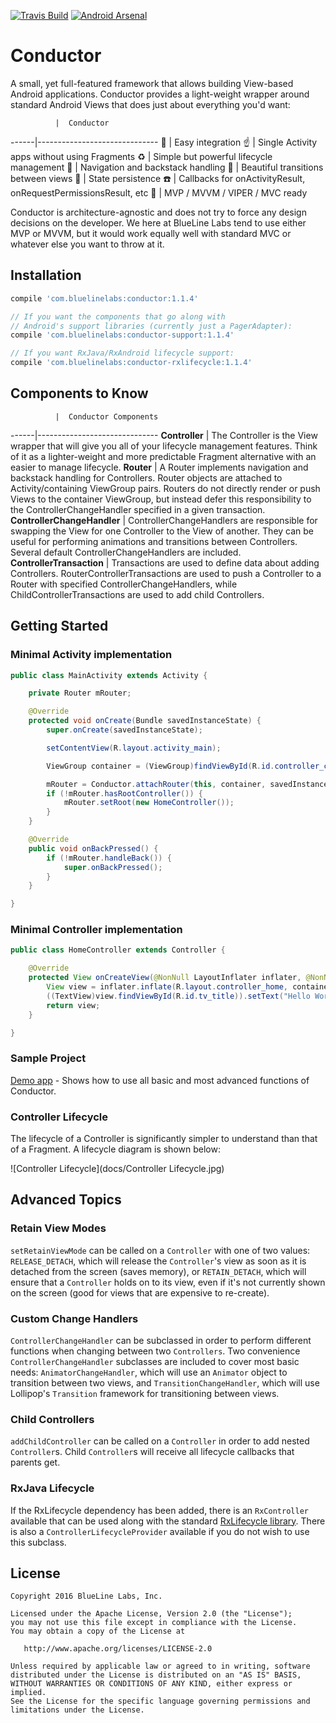 [![Travis Build](https://travis-ci.org/bluelinelabs/Conductor.svg)](https://travis-ci.org/bluelinelabs/Conductor) [![Android Arsenal](https://img.shields.io/badge/Android%20Arsenal-Conductor-brightgreen.svg?style=flat)](http://android-arsenal.com/details/1/3361)

# Conductor

A small, yet full-featured framework that allows building View-based Android applications. Conductor provides a light-weight wrapper around standard Android Views that does just about everything you'd want:

              |  Conductor
------|------------------------------
:tada: | Easy integration
:point_up: | Single Activity apps without using Fragments
:recycle: | Simple but powerful lifecycle management
:train: | Navigation and backstack handling
:twisted_rightwards_arrows: | Beautiful transitions between views
:floppy_disk: | State persistence
:phone: | Callbacks for onActivityResult, onRequestPermissionsResult, etc
:european_post_office: | MVP / MVVM / VIPER / MVC ready

Conductor is architecture-agnostic and does not try to force any design decisions on the developer. We here at BlueLine Labs tend to use either MVP or MVVM, but it would work equally well with standard MVC or whatever else you want to throw at it.

## Installation

```gradle
compile 'com.bluelinelabs:conductor:1.1.4'

// If you want the components that go along with
// Android's support libraries (currently just a PagerAdapter):
compile 'com.bluelinelabs:conductor-support:1.1.4'

// If you want RxJava/RxAndroid lifecycle support:
compile 'com.bluelinelabs:conductor-rxlifecycle:1.1.4'
```

## Components to Know

              |  Conductor Components
------|------------------------------
__Controller__ | The Controller is the View wrapper that will give you all of your lifecycle management features. Think of it as a lighter-weight and more predictable Fragment alternative with an easier to manage lifecycle.
__Router__ | A Router implements navigation and backstack handling for Controllers. Router objects are attached to Activity/containing ViewGroup pairs. Routers do not directly render or push Views to the container ViewGroup, but instead defer this responsibility to the ControllerChangeHandler specified in a given transaction.
__ControllerChangeHandler__ | ControllerChangeHandlers are responsible for swapping the View for one Controller to the View of another. They can be useful for performing animations and transitions between Controllers. Several default ControllerChangeHandlers are included.
__ControllerTransaction__ | Transactions are used to define data about adding Controllers. RouterControllerTransactions are used to push a Controller to a Router with specified ControllerChangeHandlers, while ChildControllerTransactions are used to add child Controllers.

## Getting Started

### Minimal Activity implementation

```java
public class MainActivity extends Activity {

    private Router mRouter;

    @Override
    protected void onCreate(Bundle savedInstanceState) {
        super.onCreate(savedInstanceState);

        setContentView(R.layout.activity_main);

        ViewGroup container = (ViewGroup)findViewById(R.id.controller_container)

        mRouter = Conductor.attachRouter(this, container, savedInstanceState);
        if (!mRouter.hasRootController()) {
            mRouter.setRoot(new HomeController());
        }
    }

    @Override
    public void onBackPressed() {
        if (!mRouter.handleBack()) {
            super.onBackPressed();
        }
    }

}
```

### Minimal Controller implementation

```java
public class HomeController extends Controller {

    @Override
    protected View onCreateView(@NonNull LayoutInflater inflater, @NonNull ViewGroup container) {
        View view = inflater.inflate(R.layout.controller_home, container, false);
        ((TextView)view.findViewById(R.id.tv_title)).setText("Hello World");
        return view;
    }

}
```

### Sample Project

[Demo app](https://github.com/bluelinelabs/conductor/tree/master/demo) - Shows how to use all basic and most advanced functions of Conductor.

### Controller Lifecycle

The lifecycle of a Controller is significantly simpler to understand than that of a Fragment. A lifecycle diagram is shown below:

![Controller Lifecycle](docs/Controller Lifecycle.jpg)

## Advanced Topics

### Retain View Modes
`setRetainViewMode` can be called on a `Controller` with one of two values: `RELEASE_DETACH`, which will release the `Controller`'s view as soon as it is detached from the screen (saves memory), or `RETAIN_DETACH`, which will ensure that a `Controller` holds on to its view, even if it's not currently shown on the screen (good for views that are expensive to re-create).

### Custom Change Handlers
`ControllerChangeHandler` can be subclassed in order to perform different functions when changing between two `Controllers`. Two convenience `ControllerChangeHandler` subclasses are included to cover most basic needs: `AnimatorChangeHandler`, which will use an `Animator` object to transition between two views, and `TransitionChangeHandler`, which will use Lollipop's `Transition` framework for transitioning between views.

### Child Controllers
`addChildController` can be called on a `Controller` in order to add nested `Controller`s. Child `Controller`s will receive all lifecycle callbacks that parents get.

### RxJava Lifecycle
If the RxLifecycle dependency has been added, there is an `RxController` available that can be used along with the standard [RxLifecycle library](https://github.com/trello/RxLifecycle). There is also a `ControllerLifecycleProvider` available if you do not wish to use this subclass. 

## License
```
Copyright 2016 BlueLine Labs, Inc.

Licensed under the Apache License, Version 2.0 (the "License");
you may not use this file except in compliance with the License.
You may obtain a copy of the License at

   http://www.apache.org/licenses/LICENSE-2.0

Unless required by applicable law or agreed to in writing, software
distributed under the License is distributed on an "AS IS" BASIS,
WITHOUT WARRANTIES OR CONDITIONS OF ANY KIND, either express or implied.
See the License for the specific language governing permissions and
limitations under the License.
```
